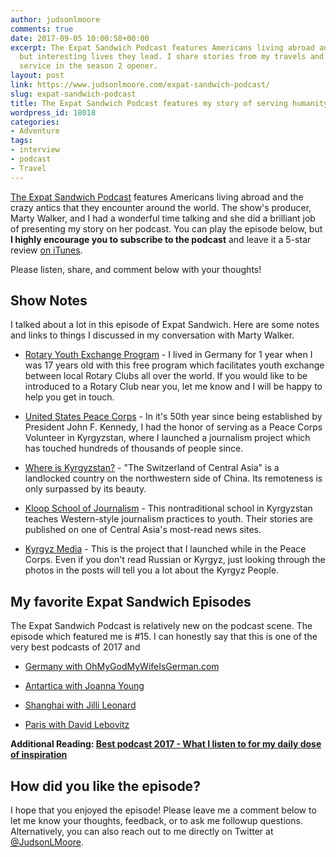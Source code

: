 ```yaml
---
author: judsonlmoore
comments: true
date: 2017-09-05 10:00:58+00:00
excerpt: The Expat Sandwich Podcast features Americans living abroad and the crazy
  but interesting lives they lead. I share stories from my travels and work in humanitarian
  service in the season 2 opener.
layout: post
link: https://www.judsonlmoore.com/expat-sandwich-podcast/
slug: expat-sandwich-podcast
title: The Expat Sandwich Podcast features my story of serving humanity.
wordpress_id: 18018
categories:
- Adventure
tags:
- interview
- podcast
- Travel
---
```


[The Expat Sandwich Podcast](http://expatsandwich.com/) features Americans living abroad and the crazy antics that they encounter around the world. The show's producer, Marty Walker, and I had a wonderful time talking and she did a brilliant job of presenting my story on her podcast. You can play the episode below, but **I highly encourage you to subscribe to the podcast** and leave it a 5-star review [on iTunes](https://itunes.apple.com/us/podcast/expat-sandwich/id1205730536?mt=2).

Please listen, share, and comment below with your thoughts!




## Show Notes


I talked about a lot in this episode of Expat Sandwich. Here are some notes and links to things I discussed in my conversation with Marty Walker.



 	
  * [Rotary Youth Exchange Program](https://www.rotary.org/en/our-programs/youth-exchanges) - I lived in Germany for 1 year when I was 17 years old with this free program which facilitates youth exchange between local Rotary Clubs all over the world. If you would like to be introduced to a Rotary Club near you, let me know and I will be happy to help you get in touch.

 	
  * [United States Peace Corps](https://www.peacecorps.gov/volunteer/is-peace-corps-right-for-me/) - In it's 50th year since being established by President John F. Kennedy, I had the honor of serving as a Peace Corps Volunteer in Kyrgyzstan, where I launched a journalism project which has touched hundreds of thousands of people since.

 	
  * [Where is Kyrgyzstan?](https://en.wikipedia.org/wiki/Kyrgyzstan) - "The Switzerland of Central Asia" is a landlocked country on the northwestern side of China. Its remoteness is only surpassed by its beauty.

 	
  * [Kloop School of Journalism](https://kloop.kg/) - This nontraditional school in Kyrgyzstan teaches Western-style journalism practices to youth. Their stories are published on one of Central Asia's most-read news sites.

 	
  * [Kyrgyz Media](http://kyrgyzmedia.com/) - This is the project that I launched while in the Peace Corps. Even if you don't read Russian or Kyrgyz, just looking through the photos in the posts will tell you a lot about the Kyrgyz People.




## My favorite Expat Sandwich Episodes


The Expat Sandwich Podcast is relatively new on the podcast scene. The episode which featured me is #15. I can honestly say that this is one of the very best podcasts of 2017 and



 	
  * [Germany with OhMyGodMyWifeIsGerman.com](http://expatsandwich.com/episode-008-germany-with-ohgodmywifeisgerman/)

 	
  * [Antartica with Joanna Young](http://expatsandwich.com/episode-011-antarctica-joanna-young/)

 	
  * [Shanghai with Jilli Leonard](http://expatsandwich.com/episode-12-shanghai-jilli-leonard/)

 	
  * [Paris with David Lebovitz](http://expatsandwich.com/paris-david-lebovitz/)


**Additional Reading: [Best podcast 2017 - What I listen to for my daily dose of inspiration](https://www.judsonlmoore.com/best-podcast-2017/)**


## How did you like the episode?


I hope that you enjoyed the episode! Please leave me a comment below to let me know your thoughts, feedback, or to ask me followup questions. Alternatively, you can also reach out to me directly on Twitter at [@JudsonLMoore](https://twitter.com/judsonlmoore).
